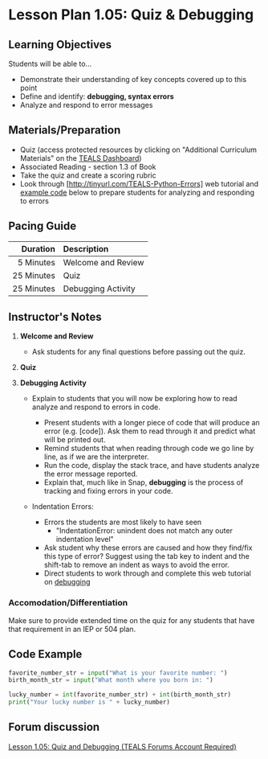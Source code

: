 # Lesson Plan 1.05: Quiz & Debugging

## Learning Objectives
Students will be able to...
* Demonstrate their understanding of key concepts covered up to this point
* Define and identify: **debugging, syntax errors**
* Analyze and respond to error messages

## Materials/Preparation
* Quiz (access protected resources by clicking on "Additional Curriculum Materials" on the
  [TEALS Dashboard])
* Associated Reading - section 1.3 of Book
* Take the quiz and create a scoring rubric
* Look through [http://tinyurl.com/TEALS-Python-Errors] web tutorial and [example code] below to
  prepare students for analyzing and responding to errors

## Pacing Guide
| **Duration** | **Description**    |
|-------------:|:-------------------|
|    5 Minutes | Welcome and Review |
|   25 Minutes | Quiz               |
|   25 Minutes | Debugging Activity |

## Instructor's Notes
1. **Welcome and Review**
    * Ask students for any final questions before passing out the quiz.

2. **Quiz**

3. **Debugging Activity**

   * Explain to students that you will now be exploring how to read analyze and respond to errors in
     code.
     * Present students with a longer piece of code that will produce an error (e.g. [code]). Ask
       them to read through it and predict what will be printed out.
     * Remind students that when reading through code we go line by line, as if we are the
       interpreter.
     * Run the code, display the stack trace, and have students analyze the error message reported.
     * Explain that, much like in Snap, **debugging** is the process of tracking and fixing errors
       in your code.

   * Indentation Errors:
     * Errors the students are most likely to have seen
       * "IndentationError: unindent does not match any outer indentation level"
     * Ask student why these errors are caused and how they find/fix this type of error? Suggest
       using the tab key to indent and the shift-tab to remove an indent as ways to avoid the error.
     * Direct students to work through and complete this web tutorial on [debugging]

### Accomodation/Differentiation
Make sure to provide extended time on the quiz for any students that have that requirement in an IEP
or 504 plan.


## Code Example
```Python
favorite_number_str = input("What is your favorite number: ")
birth_month_str = input("What month where you born in: ")

lucky_number = int(favorite_number_str) + int(birth_month_str)
print("Your lucky number is " + lucky_number)
```




## Forum discussion
[Lesson 1.05: Quiz and Debugging (TEALS Forums Account Required)](https://forums.tealsk12.org/c/2nd-semester-unit-1/1-05-quiz-debugging)


[TEALS Dashboard]: http://www.tealsk12.org/dashboard

[http://tinyurl.com/TEALS-Python-Errors]: http://interactivepython.org/runestone/static/thinkcspy/Debugging/KnowyourerrorMessages.html
[debugging]: http://interactivepython.org/runestone/static/thinkcspy/Debugging/toctree.html
[example code]: #code-example
